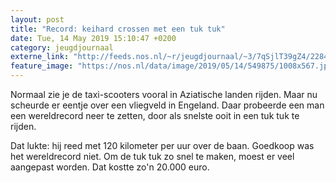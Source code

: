 ```yaml
---
layout: post
title: "Record: keihard crossen met een tuk tuk"
date: Tue, 14 May 2019 15:10:47 +0200
category: jeugdjournaal
externe_link: "http://feeds.nos.nl/~r/jeugdjournaal/~3/7qSjlT39gZ4/2284582"
feature_image: "https://nos.nl/data/image/2019/05/14/549875/1008x567.jpg"
---
```


<p>Normaal zie je de taxi-scooters vooral in Aziatische landen rijden. Maar nu scheurde er eentje over een vliegveld in Engeland. Daar probeerde een man een wereldrecord neer te zetten, door als snelste ooit in een tuk tuk te rijden.</p>
<p>Dat lukte: hij reed met 120 kilometer per uur over de baan. Goedkoop was het wereldrecord niet. Om de tuk tuk zo snel te maken, moest er veel aangepast worden. Dat kostte zo'n 20.000 euro.</p><img src="http://feeds.feedburner.com/~r/jeugdjournaal/~4/7qSjlT39gZ4" height="1" width="1" alt=""/>
